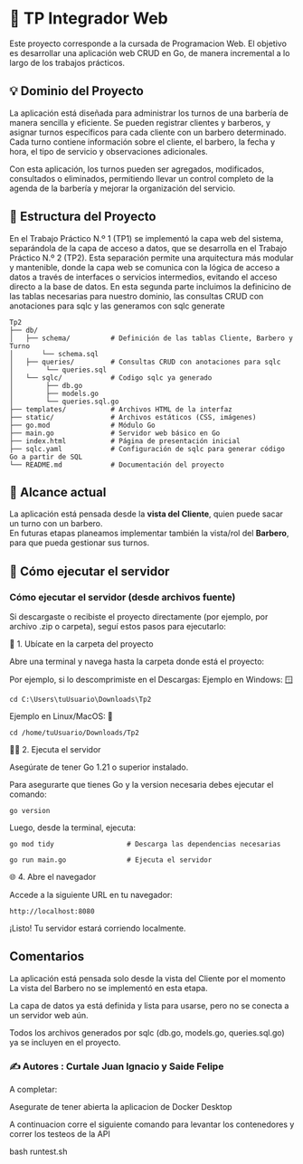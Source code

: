 # 📌 TP Integrador Web

Este proyecto corresponde a la cursada de Programacion Web.
El objetivo es desarrollar una aplicación web CRUD en Go, de manera incremental a lo largo de los trabajos prácticos.

## 💡 Dominio del Proyecto

La aplicación está diseñada para administrar los turnos de una barbería de manera sencilla y eficiente.
Se pueden registrar clientes y barberos, y asignar turnos específicos para cada cliente con un barbero determinado. Cada turno contiene información sobre el cliente, el barbero, la fecha y hora, el tipo de servicio y observaciones adicionales.

Con esta aplicación, los turnos pueden ser agregados, modificados, consultados o eliminados, permitiendo llevar un control completo de la agenda de la barbería y mejorar la organización del servicio.

## 📂 Estructura del Proyecto

En el Trabajo Práctico N.º 1 (TP1) se implementó la capa web del sistema, separándola de la capa de acceso a datos, que se desarrolla en el Trabajo Práctico N.º 2 (TP2). Esta separación permite una arquitectura más modular y mantenible, donde la capa web se comunica con la lógica de acceso a datos a través de interfaces o servicios intermedios, evitando el acceso directo a la base de datos.
En esta segunda parte incluimos la definicino de las tablas necesarias para nuestro dominio, las consultas CRUD con anotaciones para sqlc y las generamos con sqlc generate

    Tp2
    ├── db/
    │   ├── schema/          # Definición de las tablas Cliente, Barbero y Turno
    │       └── schema.sql
    │   ├── queries/         # Consultas CRUD con anotaciones para sqlc
    │        └── queries.sql
    │   └── sqlc/            # Codigo sqlc ya generado
    │        ├── db.go
    │        ├── models.go
    │        └── queries.sql.go
    ├── templates/           # Archivos HTML de la interfaz
    ├── static/              # Archivos estáticos (CSS, imágenes)
    ├── go.mod               # Módulo Go
    ├── main.go              # Servidor web básico en Go
    ├── index.html           # Página de presentación inicial
    ├── sqlc.yaml            # Configuración de sqlc para generar código Go a partir de SQL
    └── README.md            # Documentación del proyecto

## 📍 Alcance actual 

La aplicación está pensada desde la **vista del Cliente**, quien puede sacar un turno con un barbero.  
En futuras etapas planeamos implementar también la vista/rol del **Barbero**, para que pueda gestionar sus turnos.

## 🚀 Cómo ejecutar el servidor

### Cómo ejecutar el servidor (desde archivos fuente)

Si descargaste o recibiste el proyecto directamente (por ejemplo, por archivo .zip o carpeta), seguí estos pasos para ejecutarlo:

📁 1. Ubícate en la carpeta del proyecto

Abre una terminal y navega hasta la carpeta donde está el proyecto:

Por ejemplo, si lo descomprimiste en el Descargas:
Ejemplo en Windows: 🪟
```
cd C:\Users\tuUsuario\Downloads\Tp2
```
Ejemplo en Linux/MacOS: 🐧
```
cd /home/tuUsuario/Downloads/Tp2
```
🧑‍💻 2. Ejecuta el servidor

Asegúrate de tener Go 1.21 o superior instalado. 

Para asegurarte que tienes Go y la version necesaria debes ejecutar el comando:
```
go version
```

Luego, desde la terminal, ejecuta:
```
go mod tidy                  # Descarga las dependencias necesarias
```


```
go run main.go               # Ejecuta el servidor
```
🌐 4. Abre el navegador

Accede a la siguiente URL en tu navegador:
```
http://localhost:8080
```

¡Listo! Tu servidor estará corriendo localmente.


## Comentarios
La aplicación está pensada solo desde la vista del Cliente por el momento
La vista del Barbero no se implementó en esta etapa.

La capa de datos ya está definida y lista para usarse, pero no se conecta a un servidor web aún.

Todos los archivos generados por sqlc (db.go, models.go, queries.sql.go) ya se incluyen en el proyecto.

### ✍️ Autores : Curtale Juan Ignacio y Saide Felipe


A completar:

Asegurate de tener abierta la aplicacion de Docker Desktop

A continuacion corre el siguiente comando para levantar los contenedores y correr los testeos de la API

bash runtest.sh